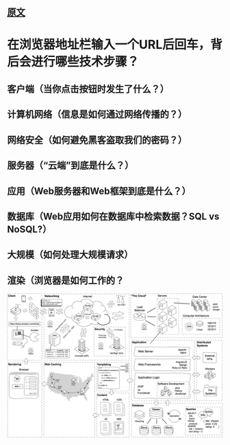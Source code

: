 
## [原文](https://www.zhihu.com/question/34873227)

# 在浏览器地址栏输入一个URL后回车，背后会进行哪些技术步骤？


## 客户端（当你点击按钮时发生了什么？）
 
## 计算机网络（信息是如何通过网络传播的？） 
 
## 网络安全（如何避免黑客盗取我们的密码？） 
 
## 服务器（“云端”到底是什么？） 
 
## 应用（Web服务器和Web框架到底是什么？） 
 
## 数据库（Web应用如何在数据库中检索数据？SQL vs NoSQL?） 
 
## 大规模（如何处理大规模请求） 
 
## 渲染（浏览器是如何工作的？



![](../images/baisc.jpg)
